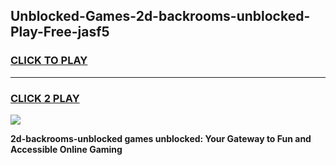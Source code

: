 
## Unblocked-Games-2d-backrooms-unblocked-Play-Free-jasf5
<h3>
<a href="https://premium76.site?title=2d-backrooms-unblocked&ref=12A">CLICK TO PLAY</a></h3>
<hr>

<h3>
<a href="https://premium76.site?title=2d-backrooms-unblocked&ref=12A">CLICK 2 PLAY</a>
  
</h3>

<a href="https://premium76.site?title=2d-backrooms-unblocked&ref=12A"><img src="https://clearcache.store/games.png"></a>


**2d-backrooms-unblocked games unblocked: Your Gateway to Fun and Accessible Online Gaming**
